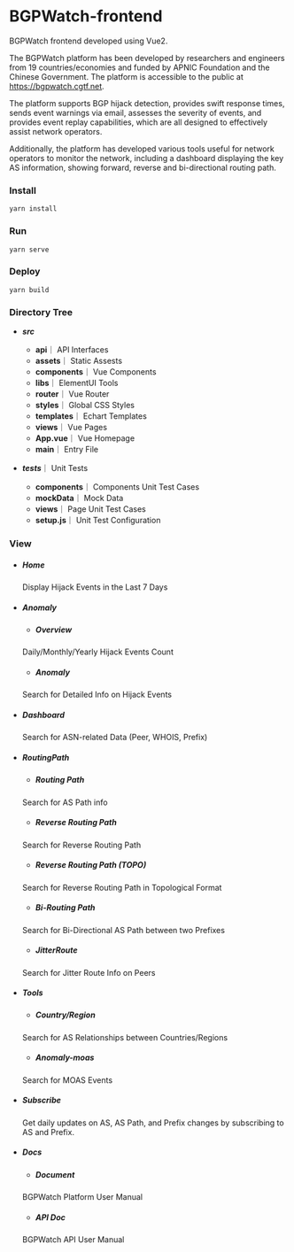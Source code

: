 # BGPWatch-frontend

BGPWatch frontend developed using Vue2.

The BGPWatch platform has been developed by researchers and engineers from 19 countries/economies and funded by APNIC Foundation and the Chinese Government. The platform is accessible to the public at https://bgpwatch.cgtf.net.

The platform supports BGP hijack detection, provides swift response times, sends event warnings via email, assesses the severity of events, and provides event replay capabilities, which are all designed to effectively assist network operators. 

Additionally, the platform has developed various tools useful for network operators to monitor the network, including a dashboard displaying the key AS information, showing forward, reverse and bi-directional routing path.

### Install
```
yarn install
```

### Run
```
yarn serve
```

### Deploy
```
yarn build
```



	
### Directory Tree
- ***src***
  - **api**｜ API Interfaces
  - **assets**｜ Static Assests
  - **components**｜ Vue Components
  - **libs**｜ ElementUI Tools
  - **router**｜ Vue Router
  - **styles**｜ Global CSS Styles
  - **templates**｜ Echart Templates
  - **views**｜ Vue Pages
  - **App.vue**｜ Vue Homepage
  - **main**｜ Entry File

- ***tests***｜ Unit Tests
  - **components**｜ Components Unit Test Cases
  - **mockData**｜ Mock Data
  - **views**｜ Page Unit Test Cases
  - **setup.js**｜ Unit Test Configuration
	

### View

- ##### Home
  Display Hijack Events in the Last 7 Days
- ##### Anomaly
	- ##### Overview
    Daily/Monthly/Yearly Hijack Events Count
	- ##### Anomaly
    Search for Detailed Info on Hijack Events 
- ##### Dashboard
  Search for ASN-related Data (Peer, WHOIS, Prefix)
- ##### RoutingPath 
	- ##### Routing Path
  Search for AS Path info
	- ##### Reverse Routing Path
  Search for Reverse Routing Path
	- ##### Reverse Routing Path (TOPO)
  Search for Reverse Routing Path in Topological Format
	- ##### Bi-Routing Path
  Search for Bi-Directional AS Path between two Prefixes
	- ##### JitterRoute
  Search for Jitter Route Info on Peers
- ##### Tools
	- ##### Country/Region
  Search for AS Relationships between Countries/Regions
	- ##### Anomaly-moas
  Search for MOAS Events
- ##### Subscribe
  Get daily updates on AS, AS Path, and Prefix changes by subscribing to AS and Prefix.
- ##### Docs
	- ##### Document
  BGPWatch Platform User Manual
	- ##### API Doc
  BGPWatch API User Manual
